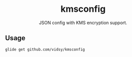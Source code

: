 <h1 align="center">kmsconfig</h1>

<p align="center">
  JSON config with KMS encryption support.
</p>

## Usage

```
glide get github.com/vidsy/kmsconfig
```
